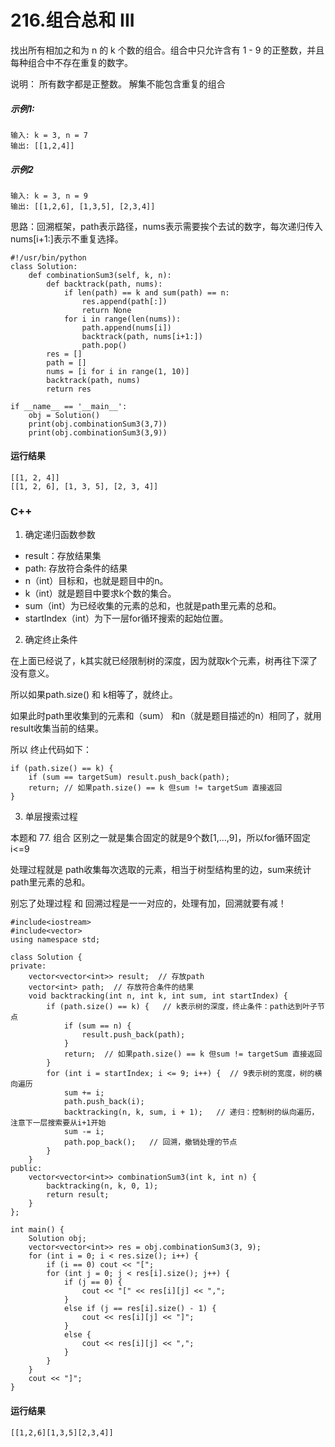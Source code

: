 # 216.组合总和 III
找出所有相加之和为 n 的 k 个数的组合。组合中只允许含有 1 - 9 的正整数，并且每种组合中不存在重复的数字。

说明：
所有数字都是正整数。
解集不能包含重复的组合

##### 示例1:
    输入: k = 3, n = 7
    输出: [[1,2,4]]
    
##### 示例2
    输入: k = 3, n = 9
    输出: [[1,2,6], [1,3,5], [2,3,4]]

思路：回溯框架，path表示路径，nums表示需要挨个去试的数字，每次递归传入nums[i+1:]表示不重复选择。

    #!/usr/bin/python
    class Solution:
        def combinationSum3(self, k, n):
            def backtrack(path, nums):
                if len(path) == k and sum(path) == n:
                    res.append(path[:])
                    return None
                for i in range(len(nums)):
                    path.append(nums[i])
                    backtrack(path, nums[i+1:])
                    path.pop()
            res = []
            path = []
            nums = [i for i in range(1, 10)]
            backtrack(path, nums)
            return res

    if __name__ == '__main__':
        obj = Solution()
        print(obj.combinationSum3(3,7))
        print(obj.combinationSum3(3,9))
            
#### 运行结果
    [[1, 2, 4]]
    [[1, 2, 6], [1, 3, 5], [2, 3, 4]]
####

### C++

1. 确定递归函数参数

* result：存放结果集
* path: 存放符合条件的结果
* n（int）目标和，也就是题目中的n。
* k（int）就是题目中要求k个数的集合。
* sum（int）为已经收集的元素的总和，也就是path里元素的总和。
* startIndex（int）为下一层for循环搜索的起始位置。

2. 确定终止条件

在上面已经说了，k其实就已经限制树的深度，因为就取k个元素，树再往下深了没有意义。

所以如果path.size() 和 k相等了，就终止。

如果此时path里收集到的元素和（sum） 和n（就是题目描述的n）相同了，就用result收集当前的结果。

所以 终止代码如下：

    if (path.size() == k) {
        if (sum == targetSum) result.push_back(path);
        return; // 如果path.size() == k 但sum != targetSum 直接返回
    }
    
3. 单层搜索过程

本题和 77. 组合 区别之一就是集合固定的就是9个数[1,...,9]，所以for循环固定i<=9

处理过程就是 path收集每次选取的元素，相当于树型结构里的边，sum来统计path里元素的总和。

别忘了处理过程 和 回溯过程是一一对应的，处理有加，回溯就要有减！

    #include<iostream>
    #include<vector>
    using namespace std;

    class Solution {
    private:
        vector<vector<int>> result;  // 存放path
        vector<int> path;  // 存放符合条件的结果
        void backtracking(int n, int k, int sum, int startIndex) {
            if (path.size() == k) {   // k表示树的深度，终止条件：path达到叶子节点
                if (sum == n) {
                    result.push_back(path);
                }
                return;  // 如果path.size() == k 但sum != targetSum 直接返回
            }
            for (int i = startIndex; i <= 9; i++) {  // 9表示树的宽度，树的横向遍历
                sum += i;
                path.push_back(i);
                backtracking(n, k, sum, i + 1);   // 递归：控制树的纵向遍历，注意下一层搜索要从i+1开始
                sum -= i;
                path.pop_back();   // 回溯，撤销处理的节点
            }
        }
    public:
        vector<vector<int>> combinationSum3(int k, int n) {
            backtracking(n, k, 0, 1);
            return result;
        }
    };

    int main() {
        Solution obj;
        vector<vector<int>> res = obj.combinationSum3(3, 9);
        for (int i = 0; i < res.size(); i++) {
            if (i == 0) cout << "[";
            for (int j = 0; j < res[i].size(); j++) {
                if (j == 0) {
                    cout << "[" << res[i][j] << ",";
                }
                else if (j == res[i].size() - 1) {
                    cout << res[i][j] << "]";
                }
                else {
                    cout << res[i][j] << ",";
                }
            }
        }
        cout << "]";
    }
    
#### 运行结果
    [[1,2,6][1,3,5][2,3,4]]
